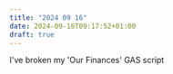 ```yaml
---
title: "2024 09 16"
date: 2024-09-16T09:17:52+01:00
draft: true
---
```

I've broken my 'Our Finances' GAS script
